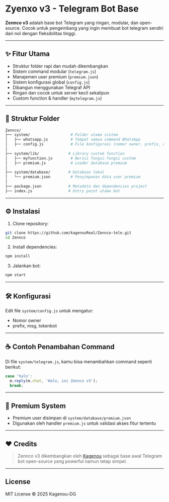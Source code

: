 # Zyenxo v3 - Telegram Bot Base

**Zennco v3** adalah base bot Telegram yang ringan, modular, dan open-source. Cocok untuk pengembang yang ingin membuat bot telegram sendiri dari nol dengan fleksibilitas tinggi.

---

## ✨ Fitur Utama

- Struktur folder rapi dan mudah dikembangkan
- Sistem command modular (`telegram.js`)
- Manajemen user premium (`premium.json`)
- Sistem konfigurasi global (`config.js`)
- Dibangun menggunakan Telegraf API
- Ringan dan cocok untuk server kecil sekalipun
- Custom function & handler (`mytelegram.js`)

---

## 🧾 Struktur Folder

```bash
Zennco/
├── system/                  # Folder utama sistem
│   ├── whatsapp.js          # Tempat semua command WhatsApp
│   ├── config.js            # File konfigurasi (nomor owner, prefix, dll)
│
├── system/lib/             # Library custom function
│   ├── myfunction.js        # Berisi fungsi-fungsi custom
│   ├── premium.js           # Loader database premium
│
├── system/database/        # Database lokal
│   └── premium.json         # Penyimpanan data user premium
│
├── package.json            # Metadata dan dependencies project
├── index.js                # Entry point utama bot
```

---

## ⚙️ Instalasi

1. Clone repository:
```bash
git clone https://github.com/kagenouReal/Zennco-tele.git
cd Zennco
```

2. Install dependencies:
```bash
npm install
```

3. Jalankan bot:
```bash
npm start
```

---

## 🛠 Konfigurasi

Edit file `system/config.js` untuk mengatur:
- Nomor owner
- prefix, msg, tokenbot

---

## ☕ Contoh Penambahan Command

Di file `system/telegram.js`, kamu bisa menambahkan command seperti berikut:

```js
case 'halo':
  m.reply(m.chat, 'Halo, ini Zennco v3');
  break;
```

---

## 🔐 Premium System

- Premium user disimpan di `system/database/premium.json`
- Digunakan oleh handler `premium.js` untuk validasi akses fitur tertentu

---

## ❤️ Credits

> Zennco v3 dikembangkan oleh [Kagenou](https://github.com/kagenouReal) sebagai base awal Telegram bot open-source yang powerful namun tetap simpel.

---

## License

MIT License © 2025 Kagenou-DG
